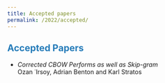 ```yaml
---
title: Accepted papers
permalink: /2022/accepted/
---
```


## <span style="color:#267CB9"> Accepted Papers </span>
- *Corrected CBOW Performs as well as Skip-gram* <br/> Ozan ˙Irsoy, Adrian Benton and Karl Stratos

